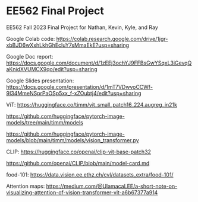 # EE562 Final Project
EE562 Fall 2023 Final Project for Nathan, Kevin, Kyle, and Ray

Google Colab code: https://colab.research.google.com/drive/1jgr-xbBJD6wXxhLkhGhEcluY7sMmaEkE?usp=sharing

Google Doc report: https://docs.google.com/document/d/1zEEj3ochYJ9FFBsGwYSqxL3iGevqQaKnidXVUMCX9qo/edit?usp=sharing

Google Slides presentation: https://docs.google.com/presentation/d/1mT7VDwvoCCWf-9I34MmeNSprPaOSp5xx_f-xZOubtj4/edit?usp=sharing

ViT: 
https://huggingface.co/timm/vit_small_patch16_224.augreg_in21k

https://github.com/huggingface/pytorch-image-models/tree/main/timm/models

https://github.com/huggingface/pytorch-image-models/blob/main/timm/models/vision_transformer.py

CLIP:
https://huggingface.co/openai/clip-vit-base-patch32

https://github.com/openai/CLIP/blob/main/model-card.md

food-101: https://data.vision.ee.ethz.ch/cvl/datasets_extra/food-101/

Attention maps: https://medium.com/@UlamacaLEE/a-short-note-on-visualizing-attention-of-vision-transformer-vit-a6b67377a914
